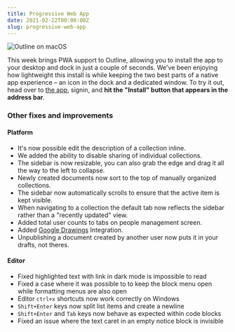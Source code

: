 ```yaml
---
title: Progressive Web App
date: 2021-02-22T00:00:00Z
slug: progressive-web-app
---
```


![Outline on macOS](/images/pwa.png)

This week brings PWA support to Outline, allowing you to install the app to your
desktop and dock in just a couple of seconds. We've been enjoying how lightweight
this install is while keeping the two best parts of a native app experience – an 
icon in the dock and a dedicated window. To try it out, head over to [the app](https://app.getoutline.com), signin, and 
**hit the "Install" button that appears in the address bar**.



### Other fixes and improvements

#### Platform

- It's now possible edit the description of a collection inline.
- We added the ability to disable sharing of individual collections.
- The sidebar is now resizable, you can also grab the edge and drag it all the way to the left to collapse.
- Newly created documents now sort to the top of manually organized collections.
- The sidebar now automatically scrolls to ensure that the active item is kept visible.
- When navigating to a collection the default tab now reflects the sidebar rather than a "recently updated" view.
- Added total user counts to tabs on people management screen.
- Added [Google Drawings](https://drawings.google.com) Integration.
- Unpublishing a document created by another user now puts it in your drafts, not theres.

#### Editor

- Fixed highlighted text with link in dark mode is impossible to read
- Fixed a case where it was possible to to keep the block menu open while formatting menus are also open
- Editor `ctrl+x` shortcuts now work correctly on Windows
- `Shift+Enter` keys now split list items and create a newline
- `Shift+Enter` and `Tab` keys now behave as expected within code blocks
- Fixed an issue where the text caret in an empty notice block is invisible